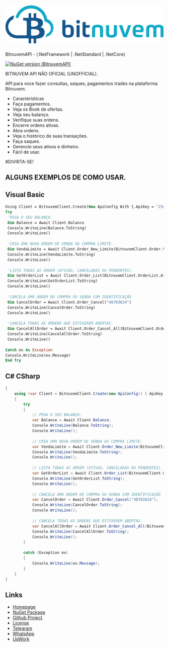 # ![Logo](https://raw.githubusercontent.com/Romulo-Meirelles/Bitnuvem/main/Pictures/Bitnuvem_logo.png) 
   BitnuvemAPI - (.NetFramework | .NetStandard | .NetCore)

[![NuGet version (BitnuvemAPI)](https://img.shields.io/nuget/v/BitnuvemAPI.svg?style=flat-square)](https://www.nuget.org/packages/BitnuvemAPI/)

BITNUVEM API NÃO OFICIAL (UNOFFICIAL).

API para voce fazer consultas, saques, pagamentos trades na plataforma Bitnuvem.

- Características
- Faça pagamentos.
- Veja os Book de ofertas.
- Veja seu balanço.
- Verifique suas ordens.
- Encerre ordens ativas.
- Abra ordens.
- Veja o histórico de suas transações.
- Faça saques.
- Gerencie seus ativos e dinheiro.
- Fácil de usar.

#DIVIRTA-SE!

##  ALGUNS EXEMPLOS DE COMO USAR.

## Visual Basic

```vb
Using Client = BitnuvemClient.Create(New ApiConfig With {.ApiKey = "25g7i3e6d17835bdf136d8ab2efv94er", .SecretKey = "8ur15dXbawTu9nUzyYpfFBaXiq3iR1ff"})
Try
 'PEGA O SEU BALANÇO.
 Dim Balance = Await Client.Balance
 Console.WriteLine(Balance.ToString)
 Console.WriteLine()
 
 'CRIA UMA NOVA ORDEM DE VENDA OU COMPRA LIMITE.
 Dim VendaLimite = Await Client.Order_New_Limite(BitnuvemClient.Order.Venda, "0.00410880", "95494.72")
 Console.WriteLine(VendaLimite.ToString)
 Console.WriteLine()
 
 'LISTA TODAS AS ORDEM (ATIVAS, CANCELADAS OU PENDENTES).
 Dim GetOrderList = Await Client.Order_List(BitnuvemClient.OrderList.Ativas)
 Console.WriteLine(GetOrderList.ToString)
 Console.WriteLine()
             
 'CANCELA UMA ORDEM DE COMPRA OU VENDA COM IDENTIFICAÇÃO           
 Dim CancelOrder = Await Client.Order_Cancel("48783624")
 Console.WriteLine(CancelOrder.ToString)
 Console.WriteLine()
 
 'CANCELA TODAS AS ORDENS QUE ESTIVEREM ABERTAS.
 Dim CancelAllOrder = Await Client.Order_Cancel_All(BitnuvemClient.OrderType.Venda)
 Console.WriteLine(CancelAllOrder.ToString)
 Console.WriteLine()
 
Catch ex As Exception
Console.WriteLine(ex.Message)
End Try
```

## C# CSharp

```csharp
{
    using (var Client = BitnuvemClient.Create(new ApiConfig() { ApiKey = "25g7i3e6d17835bdf136d8ab2efv94er", SecretKey = "8ur15dXbawTu9nUzyYpfFBaXiq3iR1ff" }))
    {
        try
        {
            // PEGA O SEU BALANÇO.
            var Balance = Await Client.Balance;
            Console.WriteLine(Balance.ToString);
            Console.WriteLine();

            // CRIA UMA NOVA ORDEM DE VENDA OU COMPRA LIMITE.
            var VendaLimite = Await Client.Order_New_Limite(BitnuvemClient.Order.Venda, "0.00410880", "95494.72");
            Console.WriteLine(VendaLimite.ToString);
            Console.WriteLine();

            // LISTA TODAS AS ORDEM (ATIVAS, CANCELADAS OU PENDENTES).
            var GetOrderList = Await Client.Order_List(BitnuvemClient.OrderList.Ativas);
            Console.WriteLine(GetOrderList.ToString);
            Console.WriteLine();

            // CANCELA UMA ORDEM DE COMPRA OU VENDA COM IDENTIFICAÇÃO           
            var CancelOrder = Await Client.Order_Cancel("48783624");
            Console.WriteLine(CancelOrder.ToString);
            Console.WriteLine();

            // CANCELA TODAS AS ORDENS QUE ESTIVEREM ABERTAS.
            var CancelAllOrder = Await Client.Order_Cancel_All(BitnuvemClient.OrderType.Venda);
            Console.WriteLine(CancelAllOrder.ToString);
            Console.WriteLine();
        }

        catch (Exception ex)
        {
            Console.WriteLine(ex.Message);
        }
    }
}

```

## Links

- [Homepage](https://bitnuvem.com/)
- [NuGet Package](https://www.nuget.org/packages/BitnuvemAPI/)
- [Github Project](https://github.com/Romulo-Meirelles/Bitnuvem)
- [License](https://github.com/Romulo-Meirelles/Bitnuvem/blob/main/LICENSE)
- [Telegram](https://t.me/Romulo_Meirelles)
- [WhatsApp](https://wa.me/message/KWIS3BYO6K24N1)
- [UpWork](https://www.upwork.com/freelancers/~01fcbc5039ac5766b4)

